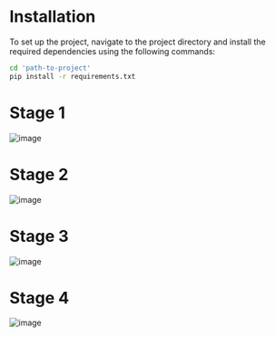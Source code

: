 # Installation
To set up the project, navigate to the project directory and install the required dependencies using the following commands:

```bash
cd 'path-to-project'
pip install -r requirements.txt
```
# Stage 1
![image](https://github.com/user-attachments/assets/444289c0-e031-4162-8b87-c46e3e079663)


# Stage 2
![image](https://github.com/user-attachments/assets/bf169cba-a901-4fc5-b2d3-0d62c8b47054)


# Stage 3
![image](https://github.com/user-attachments/assets/c052a87e-4811-4ddd-95db-d8cd10591244)


# Stage 4
![image](https://github.com/user-attachments/assets/e8bae9fa-7f86-4f80-af01-fa69b5148e46)

